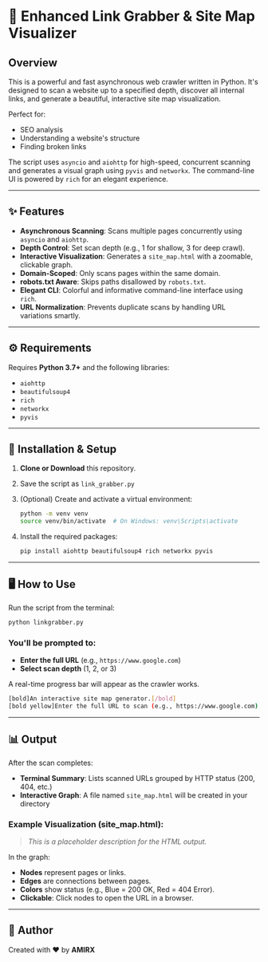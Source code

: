 # 📖 Enhanced Link Grabber & Site Map Visualizer

## Overview

This is a powerful and fast asynchronous web crawler written in Python. It's designed to scan a website up to a specified depth, discover all internal links, and generate a beautiful, interactive site map visualization.

Perfect for:

* SEO analysis
* Understanding a website's structure
* Finding broken links

The script uses `asyncio` and `aiohttp` for high-speed, concurrent scanning and generates a visual graph using `pyvis` and `networkx`. The command-line UI is powered by `rich` for an elegant experience.

---

## ✨ Features

* **Asynchronous Scanning**: Scans multiple pages concurrently using `asyncio` and `aiohttp`.
* **Depth Control**: Set scan depth (e.g., 1 for shallow, 3 for deep crawl).
* **Interactive Visualization**: Generates a `site_map.html` with a zoomable, clickable graph.
* **Domain-Scoped**: Only scans pages within the same domain.
* **robots.txt Aware**: Skips paths disallowed by `robots.txt`.
* **Elegant CLI**: Colorful and informative command-line interface using `rich`.
* **URL Normalization**: Prevents duplicate scans by handling URL variations smartly.

---

## ⚙️ Requirements

Requires **Python 3.7+** and the following libraries:

* `aiohttp`
* `beautifulsoup4`
* `rich`
* `networkx`
* `pyvis`

---

## 🚀 Installation & Setup

1. **Clone or Download** this repository.
2. Save the script as `link_grabber.py`
3. (Optional) Create and activate a virtual environment:

   ```bash
   python -m venv venv
   source venv/bin/activate  # On Windows: venv\Scripts\activate
   ```
4. Install the required packages:

   ```bash
   pip install aiohttp beautifulsoup4 rich networkx pyvis
   ```

---

## 🖥️ How to Use

Run the script from the terminal:

```bash
python linkgrabber.py
```

### You'll be prompted to:

* **Enter the full URL** (e.g., `https://www.google.com`)
* **Select scan depth** (1, 2, or 3)

A real-time progress bar will appear as the crawler works.

```bash
[bold]An interactive site map generator.[/bold]
[bold yellow]Enter the full URL to scan (e.g., https://www.google.com):[/bold yellow]
```

---

## 📊 Output

After the scan completes:

* **Terminal Summary**: Lists scanned URLs grouped by HTTP status (200, 404, etc.)
* **Interactive Graph**: A file named `site_map.html` will be created in your directory

### Example Visualization (site\_map.html):

> *This is a placeholder description for the HTML output.*

In the graph:

* **Nodes** represent pages or links.
* **Edges** are connections between pages.
* **Colors** show status (e.g., Blue = 200 OK, Red = 404 Error).
* **Clickable**: Click nodes to open the URL in a browser.

---

## 📝 Author

Created with ❤️ by **AMIRX**
